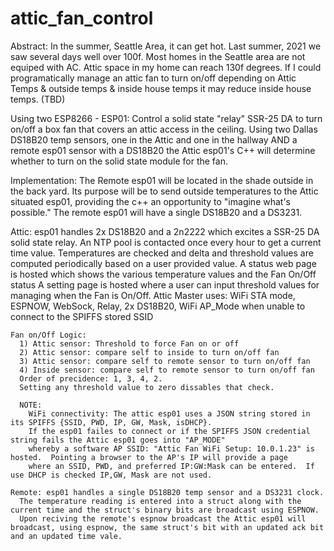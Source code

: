 # attic_fan_control
Abstract:
  In the summer, Seattle Area, it can get hot.  Last summer, 2021 we saw several days well over 100f.
  Most homes in the Seattle area are not equiped with AC.  Attic space in my home can reach 130f degrees.
  If I could programatically manage an attic fan to turn on/off depending on Attic Temps & outside temps & inside house temps 
  it may reduce inside house temps.  (TBD)
  
  Using two ESP8266 -  ESP01:
  Control a solid state "relay" SSR-25 DA to turn on/off a box fan that covers an attic access in the ceiling.
  Using two Dallas DS18B20 temp sensors, one in the Attic and one in the hallway AND a remote esp01 sensor with a DS18B20
  the Attic esp01's C++ will determine whether to turn on the solid state module for the fan. 
  
Implementation:
  The Remote esp01 will be located in the shade outside in the back yard.  Its purpose will be to send outside
  temperatures to the Attic situated esp01, providing the c++ an opportunity to "imagine what's possible."
  The remote esp01 will have a single DS18B20 and a DS3231.
  
  Attic: esp01 handles 2x DS18B20 and a 2n2222 which excites a SSR-25 DA solid state relay.
    An NTP pool is contacted once every hour to get a current time value.
    Temperatures are checked and delta and threshold values are computed periodically based on a user provided value.
    A status web page is hosted which shows the various temperature values and the Fan On/Off status
    A setting page is hosted where a user can input threshold values for managing when the Fan is On/Off.
    Attic Master uses: WiFi STA mode, ESPNOW, WebSock, Relay, 2x DS18B20, WiFi AP_Mode when unable to connect to the SPIFFS stored SSID
    
    Fan on/Off Logic:
      1) Attic sensor: Threshold to force Fan on or off
      2) Attic sensor: compare self to inside to turn on/off fan
      3) Attic sensor: compare self to remote sensor to turn on/off fan
      4) Inside sensor: compare self to remote sensor to turn on/off fan
      Order of precidence: 1, 3, 4, 2.
      Setting any threshold value to zero dissables that check.
      
      NOTE:
        WiFi connectivity: The attic esp01 uses a JSON string stored in its SPIFFS {SSID, PWD, IP, GW, Mask, isDHCP}.
        If the esp01 failes to connect or if the SPIFFS JSON credential string fails the Attic esp01 goes into "AP_MODE"
        whereby a software AP SSID: "Attic Fan WiFi Setup: 10.0.1.23" is hosted.  Pointing a browser to the AP's IP will provide a page
        where an SSID, PWD, and preferred IP:GW:Mask can be entered.  If use DHCP is checked IP,GW, Mask are not used.

    Remote: esp01 handles a single DS18B20 temp sensor and a DS3231 clock.
      The temperature reading is entered into a struct along with the current time and the struct's binary bits are broadcast using ESPNOW.
      Upon reciving the remote's espnow broadcast the Attic esp01 will broadcast, using espnow, the same struct's bit with an updated ack bit and an updated time vale.
